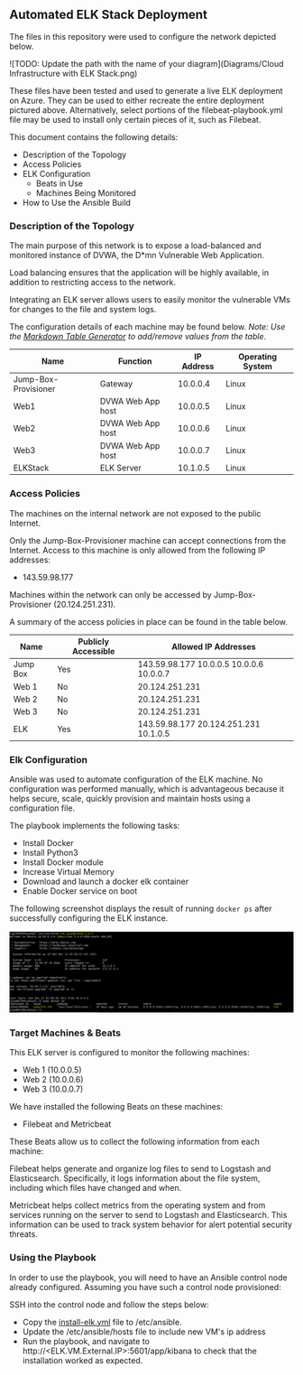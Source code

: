 ## Automated ELK Stack Deployment

The files in this repository were used to configure the network depicted below.

![TODO: Update the path with the name of your diagram](Diagrams/Cloud Infrastructure with ELK Stack.png)

These files have been tested and used to generate a live ELK deployment on Azure. They can be used to either recreate the entire deployment pictured above. Alternatively, select portions of the filebeat-playbook.yml file may be used to install only certain pieces of it, such as Filebeat.

This document contains the following details:
- Description of the Topology
- Access Policies
- ELK Configuration
  - Beats in Use
  - Machines Being Monitored
- How to Use the Ansible Build


### Description of the Topology

The main purpose of this network is to expose a load-balanced and monitored instance of DVWA, the D*mn Vulnerable Web Application.

Load balancing ensures that the application will be highly available, in addition to restricting access to the network.

Integrating an ELK server allows users to easily monitor the vulnerable VMs for changes to the file and system logs.

The configuration details of each machine may be found below.
_Note: Use the [Markdown Table Generator](http://www.tablesgenerator.com/markdown_tables) to add/remove values from the table_.

| Name                 | Function          | IP Address | Operating System |
| -------------------- | ----------------- | ---------- | ---------------- |
| Jump-Box-Provisioner | Gateway           | 10.0.0.4   | Linux            |
| Web1                 | DVWA Web App host | 10.0.0.5   | Linux            |
| Web2                 | DVWA Web App host | 10.0.0.6   | Linux            |
| Web3                 | DVWA Web App host | 10.0.0.7   | Linux            |
| ELKStack             | ELK Server        | 10.1.0.5   | Linux            |

### Access Policies

The machines on the internal network are not exposed to the public Internet. 

Only the Jump-Box-Provisioner machine can accept connections from the Internet. Access to this machine is only allowed from the following IP addresses:
- 143.59.98.177

Machines within the network can only be accessed by Jump-Box-Provisioner (20.124.251.231).

A summary of the access policies in place can be found in the table below.

| Name     | Publicly Accessible | Allowed IP Addresses                     |
| -------- | ------------------- | ---------------------------------------- |
| Jump Box | Yes                 | 143.59.98.177 10.0.0.5 10.0.0.6 10.0.0.7 |
| Web 1    | No                  | 20.124.251.231                           |
| Web 2    | No                  | 20.124.251.231                           |
| Web 3    | No                  | 20.124.251.231                           |
| ELK      | Yes                 | 143.59.98.177 20.124.251.231 10.1.0.5    |

### Elk Configuration

Ansible was used to automate configuration of the ELK machine. No configuration was performed manually, which is advantageous because it helps secure, scale, quickly provision and maintain hosts using a configuration file.

The playbook implements the following tasks:

- Install Docker
- Install Python3
- Install Docker module
- Increase Virtual Memory
- Download and launch a docker elk container
- Enable Docker service on boot

The following screenshot displays the result of running `docker ps` after successfully configuring the ELK instance.

![TODO: Update the path with the name of your screenshot of docker ps output](Images/docker_ps_output.png)

### Target Machines & Beats
This ELK server is configured to monitor the following machines:
- Web 1 (10.0.0.5)
- Web 2 (10.0.0.6)
- Web 3 (10.0.0.7)

We have installed the following Beats on these machines:
- Filebeat and Metricbeat

These Beats allow us to collect the following information from each machine:

Filebeat helps generate and organize log files to send to Logstash and Elasticsearch.  Specifically, it logs information about the file system, including which files have  changed and when.

Metricbeat helps collect metrics from the operating system and from services running on the server to send to Logstash and Elasticsearch. This information can be used to track system behavior for alert potential security threats. 

### Using the Playbook
In order to use the playbook, you will need to have an Ansible control node already configured. Assuming you have such a control node provisioned: 

SSH into the control node and follow the steps below:
- Copy the [install-elk.yml](Ansible\install-elk.yml) file to /etc/ansible.
- Update the /etc/ansible/hosts file to include new VM's ip address
- Run the playbook, and navigate to http://<ELK.VM.External.IP>:5601/app/kibana to check that the installation worked as expected.
